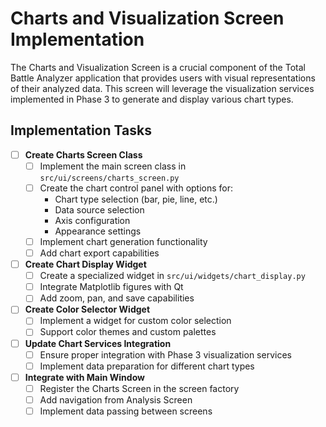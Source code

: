 # Charts and Visualization Screen Implementation

The Charts and Visualization Screen is a crucial component of the Total Battle Analyzer application that provides users with visual representations of their analyzed data. This screen will leverage the visualization services implemented in Phase 3 to generate and display various chart types.

## Implementation Tasks

- [ ] **Create Charts Screen Class**
  - [ ] Implement the main screen class in `src/ui/screens/charts_screen.py`
  - [ ] Create the chart control panel with options for:
    - Chart type selection (bar, pie, line, etc.)
    - Data source selection
    - Axis configuration
    - Appearance settings
  - [ ] Implement chart generation functionality
  - [ ] Add chart export capabilities

- [ ] **Create Chart Display Widget**
  - [ ] Create a specialized widget in `src/ui/widgets/chart_display.py`
  - [ ] Integrate Matplotlib figures with Qt
  - [ ] Add zoom, pan, and save capabilities

- [ ] **Create Color Selector Widget**
  - [ ] Implement a widget for custom color selection
  - [ ] Support color themes and custom palettes

- [ ] **Update Chart Services Integration**
  - [ ] Ensure proper integration with Phase 3 visualization services
  - [ ] Implement data preparation for different chart types

- [ ] **Integrate with Main Window**
  - [ ] Register the Charts Screen in the screen factory
  - [ ] Add navigation from Analysis Screen
  - [ ] Implement data passing between screens 